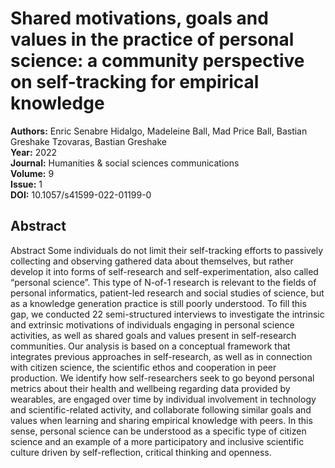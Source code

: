 # Shared motivations, goals and values in the practice of personal science: a community perspective on self-tracking for empirical knowledge

**Authors:** Enric Senabre Hidalgo, Madeleine Ball, Mad Price Ball, Bastian Greshake Tzovaras, Bastian Greshake  
**Year:** 2022  
**Journal:** Humanities & social sciences communications  
**Volume:** 9  
**Issue:** 1  
**DOI:** 10.1057/s41599-022-01199-0  

## Abstract
Abstract Some individuals do not limit their self-tracking efforts to passively collecting and observing gathered data about themselves, but rather develop it into forms of self-research and self-experimentation, also called “personal science”. This type of N-of-1 research is relevant to the fields of personal informatics, patient-led research and social studies of science, but as a knowledge generation practice is still poorly understood. To fill this gap, we conducted 22 semi-structured interviews to investigate the intrinsic and extrinsic motivations of individuals engaging in personal science activities, as well as shared goals and values present in self-research communities. Our analysis is based on a conceptual framework that integrates previous approaches in self-research, as well as in connection with citizen science, the scientific ethos and cooperation in peer production. We identify how self-researchers seek to go beyond personal metrics about their health and wellbeing regarding data provided by wearables, are engaged over time by individual involvement in technology and scientific-related activity, and collaborate following similar goals and values when learning and sharing empirical knowledge with peers. In this sense, personal science can be understood as a specific type of citizen science and an example of a more participatory and inclusive scientific culture driven by self-reflection, critical thinking and openness.

